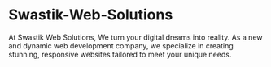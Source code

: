 # Swastik-Web-Solutions
At Swastik Web Solutions, We turn your digital dreams into reality. As a new and dynamic web development company, we specialize in creating stunning, responsive websites tailored to meet your unique needs. 
